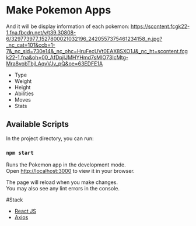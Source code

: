 # Make Pokemon Apps 


And it will be display information of each pokemon:
https://scontent.fcgk22-1.fna.fbcdn.net/v/t39.30808-6/329773977_1527800021032196_2420557375461234158_n.jpg?_nc_cat=101&ccb=1-7&_nc_sid=730e14&_nc_ohc=HruFecUVt0EAX8SXO1J&_nc_ht=scontent.fcgk22-1.fna&oh=00_AfDpjlJMHYHmd7sMIO73IcMtg-Mra8vobTbjLAqvVJv_pQ&oe=63EDFE1A

- Type
- Weight
- Height
- Abilities
- Moves
- Stats

## Available Scripts

In the project directory, you can run:

### `npm start`

Runs the Pokemon app in the development mode.\
Open [http://localhost:3000](http://localhost:3000) to view it in your browser.

The page will reload when you make changes.\
You may also see any lint errors in the console.


#Stack
- [React JS](https://reactjs.org)
- [Axios](https://axios-http.com/docs/intro)
